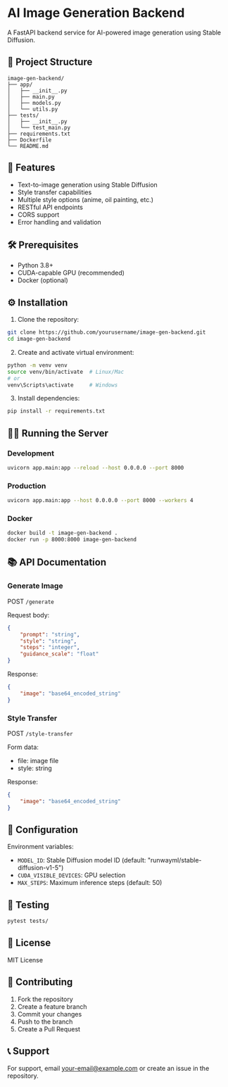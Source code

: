 # AI Image Generation Backend

A FastAPI backend service for AI-powered image generation using Stable Diffusion.

## 📁 Project Structure
```
image-gen-backend/
├── app/
│   ├── __init__.py
│   ├── main.py
│   ├── models.py
│   └── utils.py
├── tests/
│   ├── __init__.py
│   └── test_main.py
├── requirements.txt
├── Dockerfile
└── README.md
```

## 🚀 Features
- Text-to-image generation using Stable Diffusion
- Style transfer capabilities
- Multiple style options (anime, oil painting, etc.)
- RESTful API endpoints
- CORS support
- Error handling and validation

## 🛠️ Prerequisites
- Python 3.8+
- CUDA-capable GPU (recommended)
- Docker (optional)

## ⚙️ Installation

1. Clone the repository:
```bash
git clone https://github.com/yourusername/image-gen-backend.git
cd image-gen-backend
```

2. Create and activate virtual environment:
```bash
python -m venv venv
source venv/bin/activate  # Linux/Mac
# or
venv\Scripts\activate     # Windows
```

3. Install dependencies:
```bash
pip install -r requirements.txt
```

## 🏃‍♂️ Running the Server

### Development
```bash
uvicorn app.main:app --reload --host 0.0.0.0 --port 8000
```

### Production
```bash
uvicorn app.main:app --host 0.0.0.0 --port 8000 --workers 4
```

### Docker
```bash
docker build -t image-gen-backend .
docker run -p 8000:8000 image-gen-backend
```

## 📚 API Documentation

### Generate Image
POST `/generate`

Request body:
```json
{
    "prompt": "string",
    "style": "string",
    "steps": "integer",
    "guidance_scale": "float"
}
```

Response:
```json
{
    "image": "base64_encoded_string"
}
```

### Style Transfer
POST `/style-transfer`

Form data:
- file: image file
- style: string

Response:
```json
{
    "image": "base64_encoded_string"
}
```

## 🔧 Configuration
Environment variables:
- `MODEL_ID`: Stable Diffusion model ID (default: "runwayml/stable-diffusion-v1-5")
- `CUDA_VISIBLE_DEVICES`: GPU selection
- `MAX_STEPS`: Maximum inference steps (default: 50)

## 🧪 Testing
```bash
pytest tests/
```

## 📝 License
MIT License

## 🤝 Contributing
1. Fork the repository
2. Create a feature branch
3. Commit your changes
4. Push to the branch
5. Create a Pull Request

## 📞 Support
For support, email your-email@example.com or create an issue in the repository.
